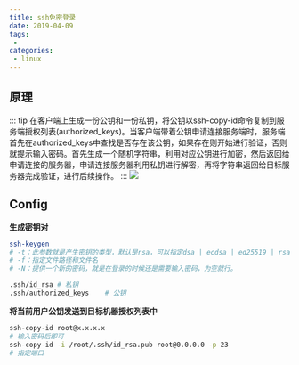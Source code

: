 ```yaml
---
title: ssh免密登录
date: 2019-04-09
tags:
 - 
categories:
 - linux
---
```

## 原理
::: tip 
在客户端上生成一份公钥和一份私钥，将公钥以ssh-copy-id命令复制到服务端授权列表(authorized_keys)。当客户端带着公钥申请连接服务端时，服务端首先在authorized_keys中查找是否存在该公钥，如果存在则开始进行验证，否则就提示输入密码。首先生成一个随机字符串，利用对应公钥进行加密，然后返回给申请连接的服务器，申请连接服务器利用私钥进行解密，再将字符串返回给目标服务器完成验证，进行后续操作。
:::
![](https://took-up-up.gitee.io/pic/ssh-pass.png)
## Config
**生成密钥对**
```bash
ssh-keygen
# -t：此参数就是产生密钥的类型，默认是rsa，可以指定dsa | ecdsa | ed25519 | rsa | rsa1。
# -f：指定文件路径和文件名
# -N：提供一个新的密码，就是在登录的时候还是需要输入密码，为空就行。

.ssh/id_rsa	# 私钥
.ssh/authorized_keys	# 公钥
```
**将当前用户公钥发送到目标机器授权列表中**
```bash
ssh-copy-id root@x.x.x.x
# 输入密码后即可
ssh-copy-id -i /root/.ssh/id_rsa.pub root@0.0.0.0 -p 23
# 指定端口
```
